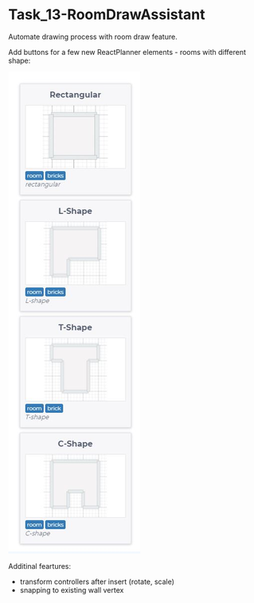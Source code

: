 # Task_13-RoomDrawAssistant

Automate drawing process with room draw feature.

Add buttons for a few new ReactPlanner elements - rooms with different shape:

![rooms](rooms.JPG)

Additinal feartures:

- transform controllers after insert (rotate, scale)
- snapping to existing wall vertex
